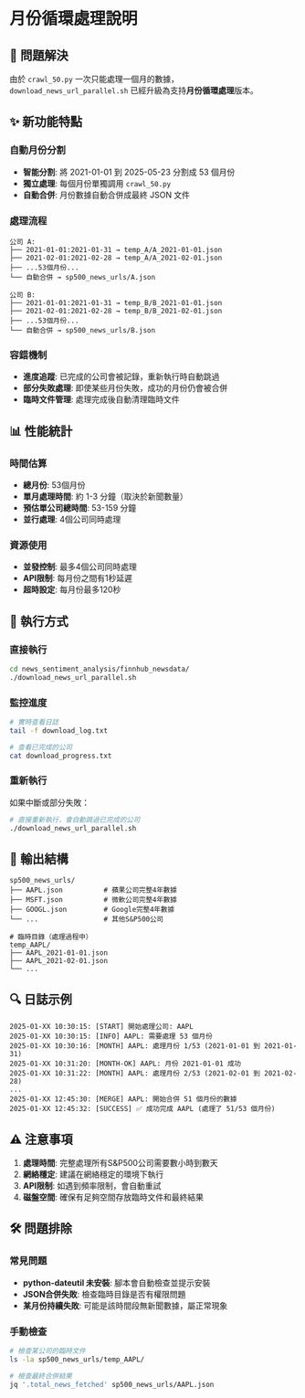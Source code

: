 # 月份循環處理說明

## 🔧 問題解決

由於 `crawl_50.py` 一次只能處理一個月的數據，`download_news_url_parallel.sh` 已經升級為支持**月份循環處理**版本。

## ✨ 新功能特點

### 自動月份分割
- **智能分割**: 將 2021-01-01 到 2025-05-23 分割成 53 個月份
- **獨立處理**: 每個月份單獨調用 `crawl_50.py`
- **自動合併**: 月份數據自動合併成最終 JSON 文件

### 處理流程
```
公司 A:
├── 2021-01-01:2021-01-31 → temp_A/A_2021-01-01.json
├── 2021-02-01:2021-02-28 → temp_A/A_2021-02-01.json
├── ...53個月份...
└── 自動合併 → sp500_news_urls/A.json

公司 B:
├── 2021-01-01:2021-01-31 → temp_B/B_2021-01-01.json
├── 2021-02-01:2021-02-28 → temp_B/B_2021-02-01.json
├── ...53個月份...
└── 自動合併 → sp500_news_urls/B.json
```

### 容錯機制
- **進度追蹤**: 已完成的公司會被記錄，重新執行時自動跳過
- **部分失敗處理**: 即使某些月份失敗，成功的月份仍會被合併
- **臨時文件管理**: 處理完成後自動清理臨時文件

## 📊 性能統計

### 時間估算
- **總月份**: 53個月份
- **單月處理時間**: 約 1-3 分鐘（取決於新聞數量）
- **預估單公司總時間**: 53-159 分鐘
- **並行處理**: 4個公司同時處理

### 資源使用
- **並發控制**: 最多4個公司同時處理
- **API限制**: 每月份之間有1秒延遲
- **超時設定**: 每月份最多120秒

## 🚀 執行方式

### 直接執行
```bash
cd news_sentiment_analysis/finnhub_newsdata/
./download_news_url_parallel.sh
```

### 監控進度
```bash
# 實時查看日誌
tail -f download_log.txt

# 查看已完成的公司
cat download_progress.txt
```

### 重新執行
如果中斷或部分失敗：
```bash
# 直接重新執行，會自動跳過已完成的公司
./download_news_url_parallel.sh
```

## 📁 輸出結構

```
sp500_news_urls/
├── AAPL.json          # 蘋果公司完整4年數據
├── MSFT.json          # 微軟公司完整4年數據
├── GOOGL.json         # Google完整4年數據
└── ...                # 其他S&P500公司

# 臨時目錄（處理過程中）
temp_AAPL/
├── AAPL_2021-01-01.json
├── AAPL_2021-02-01.json
└── ...
```

## 🔍 日誌示例

```
2025-01-XX 10:30:15: [START] 開始處理公司: AAPL
2025-01-XX 10:30:15: [INFO] AAPL: 需要處理 53 個月份
2025-01-XX 10:30:16: [MONTH] AAPL: 處理月份 1/53 (2021-01-01 到 2021-01-31)
2025-01-XX 10:31:20: [MONTH-OK] AAPL: 月份 2021-01-01 成功
2025-01-XX 10:31:22: [MONTH] AAPL: 處理月份 2/53 (2021-02-01 到 2021-02-28)
...
2025-01-XX 12:45:30: [MERGE] AAPL: 開始合併 51 個月份的數據
2025-01-XX 12:45:32: [SUCCESS] ✅ 成功完成 AAPL (處理了 51/53 個月份)
```

## ⚠️ 注意事項

1. **處理時間**: 完整處理所有S&P500公司需要數小時到數天
2. **網絡穩定**: 建議在網絡穩定的環境下執行
3. **API限制**: 如遇到頻率限制，會自動重試
4. **磁盤空間**: 確保有足夠空間存放臨時文件和最終結果

## 🛠️ 問題排除

### 常見問題
- **python-dateutil 未安裝**: 腳本會自動檢查並提示安裝
- **JSON合併失敗**: 檢查臨時目錄是否有權限問題
- **某月份持續失敗**: 可能是該時間段無新聞數據，屬正常現象

### 手動檢查
```bash
# 檢查某公司的臨時文件
ls -la sp500_news_urls/temp_AAPL/

# 檢查最終合併結果
jq '.total_news_fetched' sp500_news_urls/AAPL.json
``` 